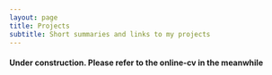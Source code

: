 ```yaml
---
layout: page
title: Projects
subtitle: Short summaries and links to my projects
---
```


#### Under construction. Please refer to the online-cv in the meanwhile